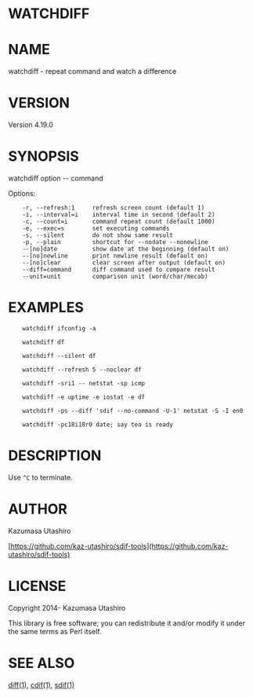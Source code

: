 # WATCHDIFF

# NAME

watchdiff - repeat command and watch a difference

# VERSION

Version 4.19.0

# SYNOPSIS

watchdiff option -- command

Options:

        -r, --refresh:1     refresh screen count (default 1)
        -i, --interval=i    interval time in second (default 2)
        -c, --count=i       command repeat count (default 1000)
        -e, --exec=s        set executing commands
        -s, --silent        do not show same result
        -p, --plain         shortcut for --nodate --nonewline
        --[no]date          show date at the beginning (default on)
        --[no]newline       print newline result (default on)
        --[no]clear         clear screen after output (default on)
        --diff=command      diff command used to compare result
        --unit=unit         comparison unit (word/char/mecab)

# EXAMPLES

        watchdiff ifconfig -a

        watchdiff df

        watchdiff --silent df

        watchdiff --refresh 5 --noclear df

        watchdiff -sri1 -- netstat -sp icmp

        watchdiff -e uptime -e iostat -e df

        watchdiff -ps --diff 'sdif --no-command -U-1' netstat -S -I en0

        watchdiff -pc18i10r0 date; say tea is ready

# DESCRIPTION

Use `^C` to terminate.

# AUTHOR

Kazumasa Utashiro

[https://github.com/kaz-utashiro/sdif-tools](https://github.com/kaz-utashiro/sdif-tools)

# LICENSE

Copyright 2014- Kazumasa Utashiro

This library is free software; you can redistribute it and/or modify
it under the same terms as Perl itself.

# SEE ALSO

[diff(1)](http://man.he.net/man1/diff), [cdif(1)](http://man.he.net/man1/cdif), [sdif(1)](http://man.he.net/man1/sdif)
